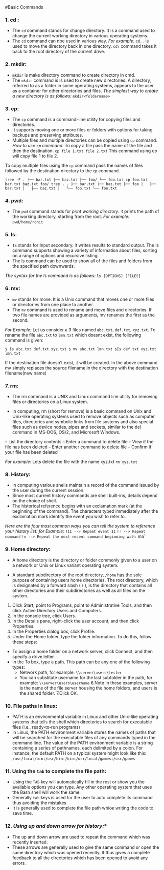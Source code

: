 #Basic Commands

### 1. **cd** :
- The `cd` command stands for change directory. It is a command used to change the current working directory in various operating systems.
- The `cd` command can nbe used in various way. 
*For example:* 
`cd..` is used to move the directory back in one directory.
`cd\` command takes it back to the root directory of the current drive.

### 2. **mkdir**:
- `mkdir` is make directory command to create directory in cmd.
- The `mkdir` command is is used to create new directories. A directory, referred to as a folder in some operating systems, appears to the user as a container for other directories and files.
*The simplest way to create a new directory is as follows:*
`mkdir<foldername>`

### 3. **cp**:
- The `cp` command is a command-line utility for copying files and directories.
- It supports moving one or more files or folders with options for taking backups and preserving attributes.
- Multiple files and multiple directories can be copied using `cp` command. 
*How to use `cp` command:*
To copy a file pass the name of the file and then the destination.
`cp file 1.txt file 2.txt` This command using cp will copy file 1 to file 2.

To copy multiple files using the `cp` command pass the names of files followed by the destination directory to the `cp` command.

`tree -F
.
├── bar.txt
├── baz.txt
├── foo/
└── foo.txt
cp foo.txt bar.txt baz.txt foo/
tree .
.
├── bar.txt
├── baz.txt
├── foo
│   ├── bar.txt
│   ├── baz.txt
│   └── foo.txt
└── foo.txt`

### 4. **pwd:**
- The `pwd` command stands for *print working directory*. It prints the path of the working directory, starting from the root.
*For example:*
`pwd/home/rohit`

### 5. **Is:**
- `Is` stands for Input secondary. It writes results to standard output. The ls command supports showing a variety of information about files, sorting on a range of options and recursive listing.
- The ls command can be used to show all of the files and folders from the specified path downwards.

*The syntax for the ls command is as follows:*
`ls [OPTIONS] [FILES]`

### 6. **mv:**
- `mv` stands for move. It is a Unix command that moves one or more files or directories from one place to another.
- The `mv` command is used to rename and move files and directories. If two file names are provided as arguments, mv renames the first as the second.

*For Example:*
Let us consider a 3 files named `abc.txt`, `def.txt`, `xyz.txt`. To rename the file `abc.txt` to `lmn.txt` which doesnt exist, the following command is given:

`$ Is
abc.txt def.txt xyz.txt
$ mv abc.txt lmn.txt
$Is
def.txt xyz.txt lmn.txt`

If the destination file doesn’t exist, it will be created. In the above command mv simply replaces the source filename in the directory with the destination filename(new name)

### 7. **rm:**
- The rm command is a UNIX and Linux command line utility for removing files or directories on a Linux system.

- In computing, rm (short for remove) is a basic command on Unix and Unix-like operating systems used to remove objects such as computer files, directories and symbolic links from file systems and also special files such as device nodes, pipes and sockets, similar to the del command in MS-DOS, OS/2, and Microsoft Windows.

– List the directory contents
– Enter a command to delete file
– View if the file has been deleted
– Enter another command to delete file
– Confirm if your file has been deleted

*For example:*
Lets delete the file with the name xyz.txt
`rm xyz.txt`

### 8. **History:**
- In computing various shells maintain a record of the command issued by the user during the current session.
- Since most current history commands are shell built-ins, details depend on the choice of shell.
- The historical reference begins with an exclamation mark (at the beginning of the command). The characters typed immediately after the exclamation mark identify the event you wish to refer to. 

*Here are the four most common ways you can tell the system to reference your history list:*
*for Example:*
`!11 --> Repeat event 11`
`!! --> Repeat command`
`!v --> Repeat the most recent command beginning with `ma``

### 9. **Home directory:**
- A home directory is the directory or folder commonly given to a user on a network or Unix or Linux variant operating system.

- A standard subdirectory of the root directory, `/home` has the sole purpose of containing users home directories. The root directory, which is designated by a forward slash ( / ), is the directory that contains all other directories and their subdirectories as well as all files on the system.
1. Click Start, point to Programs, point to Administrative Tools, and then click Active Directory Users and Computers.
2. In the console tree, click Users.
3. In the Details pane, right-click the user account, and then click Properties.
4. In the Properties dialog box, click Profile.
5. Under the Home folder, type the folder information. To do this, follow these steps:
 - To assign a home folder on a network server, click Connect, and then specify a drive letter.
  - In the To box, type a path. This path can be any one of the following types:
    - Network path, for example:
`\\server\users\tester`
     - You can substitute username for the last subfolder in the path, for example:
`\\server\users\username`
6.Note In these examples, server is the name of the file server housing the home folders, and users is the shared folder.
7.Click OK.

### 10. **File paths in linux:**
- PATH is an environmental variable in Linux and other Unix-like operating systems that tells the shell which directories to search for executable files (i.e., ready-to-run programs)
- In Linux, the PATH environment variable stores the names of paths that will be searched for the executable files of any commands typed in the command line. The value of the PATH environment variable is a string containing a series of pathnames, each delimited by a colon. For instance, the default PATH on a typical system might look like this:
`/usr/local/bin:/usr/bin:/bin:/usr/local/games:/usr/games`

### 11. **Using the `tab` to complete the file path:**
- Using the `TAB` key will automatically fill in the rest or show you the available options you can type. Any other operating system that uses the Bash shell will work the same.
- Generally `tab` keys is used for the user to auto complete its command thus avoiding the mistakes.
- It is generally used to complete the file path whioe writing the code to save time.

### 12. *Using up and down arrow for history:**
- The up and down arrow are used to repeat the command which was recently inserted.
- These arrows are generally used to give the same command or open the same directory which was opened recently. It thus gives a complete feedback to all the directories which has been opened to avoid any errors.






